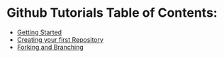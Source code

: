 # Github Tutorials Table of Contents:

- [Getting Started](getting_started.md)
- [Creating your first Repository](create_first_repo.md)
- [Forking and Branching](forking_and_branching.md)
